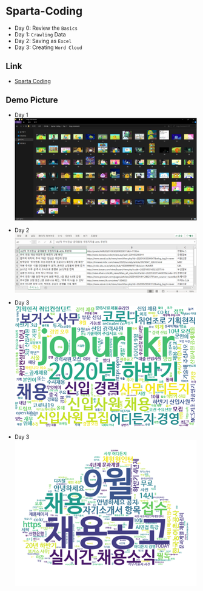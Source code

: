 # Sparta-Coding

- Day 0: Review the `Basics`  
- Day 1: `Crawling` Data  
- Day 2: Saving as `Excel`  
- Day 3: Creating `Word Cloud`

## Link

- [Sparta Coding](https://spartacodingclub.kr/)

## Demo Picture

- Day 1  
![](Day1_result.png)  

- Day 2  
![](Day2_result.png)  

- Day 3  
![](Day3_result.png)  

- Day 3  
![](Day3_result_masked.png)  
